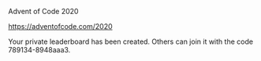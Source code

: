 Advent of Code 2020

https://adventofcode.com/2020

Your private leaderboard has been created. Others can join it with the code 789134-8948aaa3.
